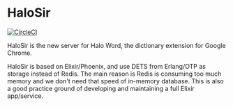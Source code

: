 # HaloSir

[![CircleCI](https://circleci.com/gh/ElaWorkshop/halosir/tree/master.svg?style=svg)](https://circleci.com/gh/ElaWorkshop/halosir/tree/master)

HaloSir is the new server for Halo Word, the dictionary extension for Google Chrome.

HaloSir is based on Elixir/Phoenix, and use DETS from Erlang/OTP as storage instead of Redis. The main reason is Redis is consuming too much memory and we don't need that speed of in-memory database. This is also a good practice ground of developing and maintaining a full Elixir app/service.
